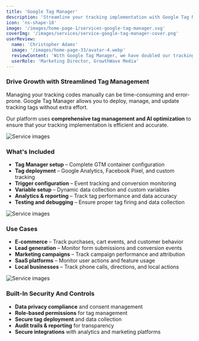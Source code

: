 ```yaml
---
title: 'Google Tag Manager'
description: 'Streamline your tracking implementation with Google Tag Manager for easier tag management and data collection.'
icon: 'ns-shape-18'
image: '/images/home-page-1/services-google-tag-manager.svg'
coverImg: '/images/services/service-google-tag-manager-cover.png'
userReview:
  name: 'Christopher Adams'
  image: '/images/home-page-33/avatar-4.webp'
  reviewContent: 'With Google Tag Manager, we have doubled our tracking efficiency while cutting implementation time in half. It has become a vital part of our growth strategy.'
  userRole: 'Marketing Director, GrowthWave Media'
---
```


### Drive Growth with Streamlined Tag Management

Managing your tracking codes manually can be time-consuming and error-prone. Google Tag Manager allows you to deploy, manage, and update tracking tags without extra effort.

Our platform uses **comprehensive tag management and AI optimization** to ensure that your tracking implementation is efficient and accurate.

![Service images](/images/services/service-details-1.png)

### What's Included

- **Tag Manager setup** – Complete GTM container configuration
- **Tag deployment** – Google Analytics, Facebook Pixel, and custom tracking
- **Trigger configuration** – Event tracking and conversion monitoring
- **Variable setup** – Dynamic data collection and custom variables
- **Analytics & reporting** – Track tag performance and data accuracy
- **Testing and debugging** – Ensure proper tag firing and data collection

![Service images](/images/services/service-details-2.png)

### Use Cases

- **E-commerce** – Track purchases, cart events, and customer behavior
- **Lead generation** – Monitor form submissions and conversion events
- **Marketing campaigns** – Track campaign performance and attribution
- **SaaS platforms** – Monitor user actions and feature usage
- **Local businesses** – Track phone calls, directions, and local actions

![Service images](/images/services/service-details-3.jpg)

### Built-In Security And Controls

- **Data privacy compliance** and consent management
- **Role-based permissions** for tag management
- **Secure tag deployment** and data collection
- **Audit trails & reporting** for transparency
- **Secure integrations** with analytics and marketing platforms
